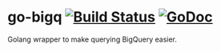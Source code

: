 # go-bigq [![Build Status](https://travis-ci.org/mvader/go-bigq.svg?branch=master)](https://travis-ci.org/mvader/go-bigq) [![GoDoc](https://godoc.org/github.com/mvader/go-bigq?status.svg)](http://godoc.org/github.com/mvader/go-bigq)
Golang wrapper to make querying BigQuery easier.
